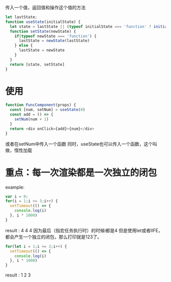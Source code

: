 传入一个值，返回值和操作这个值的方法

```js
let lastState;
function useState(initialState) {
  let state = lastState || (typeof initialState === 'function' ? initialState() : initialState) 
  function setState(newState) {
    if(typeof newState === 'function') {
      lastState = newState(lastState)
    } else {
      lastState = newState
    }
  }
  return [state, setState]
}
```

# 使用
```js
function FuncComponent(props) {
  const [num, setNum] = useState(0)
  const add = () => {
    setNum(num + 1)
  }
  return <div onClick={add}>{num}</div>
}
```
或者在setNum中传入一个函数
同时，useState也可以传入一个函数，这个叫做，惰性加载

# 重点：每一次渲染都是一次独立的闭包
example:
```js
var i = 0;
for(i = 1;i <= 3;i++) {
  setTimeout(() => {
    console.log(i)
  }, i * 1000)
}
```
result : 4 4 4 
因为最后（指宏任务执行时）的时候i都是4
但是使用let或者IIFE，都会产生一个独立的闭包，那么打印就是123了。
```js
for(let i = 1;i <= 3;i++) {
  setTimeout(() => {
    console.log(i)
  }, i * 1000)
}
```
result : 1 2 3